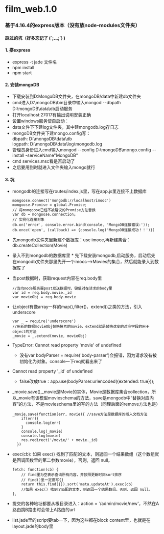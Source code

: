 # film_web.1.0
### 基于4.16.4的express版本（没有放node-modules文件夹）
#### 踩过的坑（好多忘记了 (´;︵;`) )
#### 1. 搭express
* express -t jade 文件名
* npm install
* npm start

#### 2. 安装mongoDB
* 下载安装到D:MongoDB文件夹，在mongoDB/data中新建db文件夹
* cmd进入D:\mongoDB\bin目录中输入mongod --dbpath D:\mongoDB\data\db启动服务
* 打开localhost:27017有输出说明安装正确
* 设置windows服务使自启动：
* data文件下下建log文件夹，其中建mongodb.log存日志
* mongoDB文件夹下建mongo.config写：  
        dbpath: D:\mongoDB\data\db  
        logpath: D:\mongoDB\data\log\mongodb.log  
* 管理员身份进入cmd输入mongod --config D:\mongoDB\mongo.config --install -serviceName"MongoDB"
* cmd services.msc看是否启动了
* 之后要用到时就进入文件夹输入mongo就行

#### 3. 坑
* mongodb的连接写在routes/index.js里，写在app.js里连接不上数据库
    ```
    mongoose.connect('mongodb://localhost/imooc')
    mongoose.Promise = global.Promise;
    // 将mongoose已经不被建议的Promise方法替换
    var db = mongoose.connection;
    // 实例化连接对象
    db.on('error', console.error.bind(console, 'MongoDB连接错误:'));
    db.once('open', (callback) => {console.log('MongoDB连接成功！！')})
    ```
* 先mongodb文件夹里新建个数据库：use imooc,再新建集合：db.createCollection(Movie)
* 录入不到mongodb的数据库里
        * 先下载安装mongodb,启动服务，启动后先在mongodb文件夹那里先开一个imooc-->Movies的集合，然后就能录入到数据库了
* 当post数据时，获取request内容在req.body里
    ```
    //当向node服务器post发送数据时，键值对在请求的body里
    var id = req.body.movie._id
    var movieObj = req.body.movie
    ```
* 让object有像array一样的map(),filter()，extend()之类的方法，引入underscore
    ```
    var _ = require('underscore')
    //用新的数据movieObj替换掉老的movie，extend就是替换改变的对应字段的用于object的方法
    _movie = _.extend(movie, movieObj)
    ```
* TypeError: Cannot read property 'movie' of undefined
    * 没有var bodyParser = require('body-parser')会报错，因为请求没有被初始化为对象。console一下req就看出来了  
  
* Cannot read property '_id' of undefined
    * false改成true：app.use(bodyParser.urlencoded({extended: true})); 
* _movie.save(),_movie是Movie的实体，Movie是数据库集合collection，所以_movie有该模型movieschema的方法，save是mongodb中“替换对应内容”的方法，不是movieschema里的写的方法（同理后面的remove方法也是）
    ```
    _movie.save(function(err, movie){ //save方法是数据库的插入文档方法
        if(err){
          console.log(err)
        }
        console.log(_movie)
        console.log(movie)
        res.redirect('/movie/' + movie._id)
      })
    ```
* exec(cb): 如果 exec() 找到了匹配的文本，则返回一个结果数组（这个数组就是回调函数里的第二参数movie）。否则，返回 null。
    ```
    fetch: function(cb) {
        // find里为空表示查询所有内容，并按照更新时间sort排序
        // find()里一定要写{}
        return this.find({}).sort('meta.updateAt').exec(cb)
        //如果 exec() 找到了匹配的文本，则返回一个结果数组。否则，返回 null。
    },
    ```
* 提交的各种地址都要从根目录进入：action = '/admin/movie/new'，不然在A路由跳B路由时会带上A路由的url
* list.jade里的script要tab一下，因为这些都在block content里，也就是在layout.jade的body里
    
